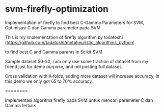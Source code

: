 # svm-firefly-optimization
Implementation of firefly to find best C-Gamma Parameters for SVM, Optimisasi C dan Gamma parameter pada SVM

This is my implementation of firefly algorithm by todatoshi (https://github.com/tadatoshi/metaheuristic_algorithms_python) 

to find best C and Gamma params in Scikit SVM

Sample dataset 50-50, I am only use some fraction of dataset from my friend just for demo purpose, and not posting full dataset.

Cross validation with K-folds, adding more dataset will increase accuracy, in this demo we only got 65 to 70% accuracy.

========

Implementasi algoritma firefly pada SVM untuk mencari parameter C dan Gamma terbaik
